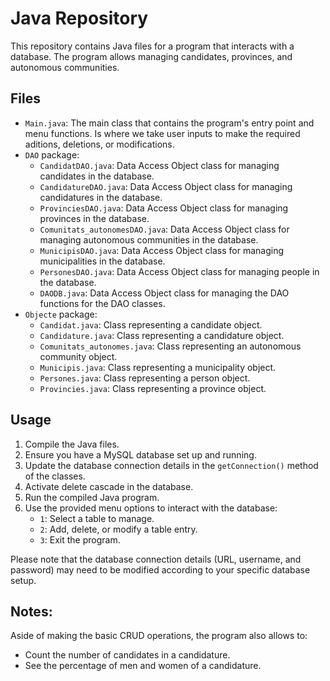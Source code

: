 Java Repository
===============

This repository contains Java files for a program that interacts with a database. The program allows managing candidates, provinces, and autonomous communities.

Files
-----

*   `Main.java`: The main class that contains the program's entry point and menu functions. Is where we take user inputs to make the required aditions, deletions, or modifications.
*   `DAO` package:
    *   `CandidatDAO.java`: Data Access Object class for managing candidates in the database.
    *   `CandidatureDAO.java`: Data Access Object class for managing candidatures in the database.
    *   `ProvinciesDAO.java`: Data Access Object class for managing provinces in the database.
    *   `Comunitats_autonomesDAO.java`: Data Access Object class for managing autonomous communities in the database.
    *   `MunicipisDAO.java`: Data Access Object class for managing municipalities in the database.
    *   `PersonesDAO.java`: Data Access Object class for managing people in the database.
    *   `DAODB.java`: Data Access Object class for managing the DAO functions for the DAO classes.
*   `Objecte` package:
    *   `Candidat.java`: Class representing a candidate object.
    *   `Candidature.java`: Class representing a candidature object.
    *   `Comunitats_autonomes.java`: Class representing an autonomous community object.
    *   `Municipis.java`: Class representing a municipality object.
    *   `Persones.java`: Class representing a person object.
    *   `Provincies.java`: Class representing a province object.

Usage
-----

1.  Compile the Java files.
2.  Ensure you have a MySQL database set up and running.
3.  Update the database connection details in the `getConnection()` method of the classes.
4.  Activate delete cascade in the database.
5.  Run the compiled Java program.
6.  Use the provided menu options to interact with the database:
    *   `1`: Select a table to manage.
    *   `2`: Add, delete, or modify a table entry.
    *   `3`: Exit the program.

Please note that the database connection details (URL, username, and password) may need to be modified according to your specific database setup.


Notes:
------

Aside of making the basic CRUD operations, the program also allows to:

*   Count the number of candidates in a candidature.
*   See the percentage of men and women of a candidature.

